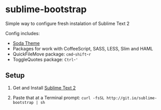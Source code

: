 # sublime-bootstrap

Simple way to configure fresh instalation of Sublime Text 2

Config includes:

- [Soda Theme](http://buymeasoda.github.com/soda-theme/)
- Packages for work with CoffeeScript, SASS, LESS, Slim and HAML
- QuickFileMove package: `cmd`-`shift`-`r`
- ToggleQuotes package: `Ctrl`-`'`

## Setup

1. Get and Install [Sublime Text 2](http://www.sublimetext.com/2)

2. Paste that at a Terminal prompt: `curl -fsSL http://git.io/sublime-bootstrap | sh`
